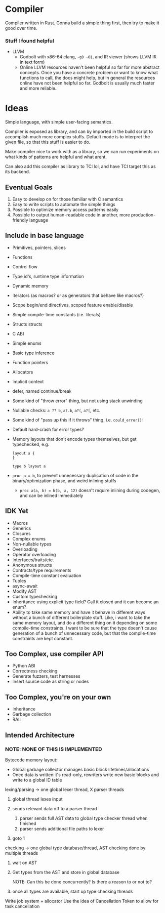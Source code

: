 # Compiler
Compiler written in Rust. Gonna build a simple thing first, then try to make it
good over time.

### Stuff I found helpful
- LLVM
  - Godbolt with x86-64 clang, `-g0 -O1`, and IR viewer (shows LLVM IR in text form)
  - Online LLVM resources haven't been helpful so far for more abstract concepts.
    Once you have a concrete problem or want to know what functions to call, the docs
    might help, but in general the resources online have not been helpful so far.
    Godbolt is usually much faster and more reliable.

# Ideas

Simple language, with simple user-facing semantics.

Compiler is exposed as library, and can by imported in the build script to
accomplish much more complex stuffs. Default mode is to interpret the given
file, so that this stuff is easier to do.

Make compiler nice to work with as a library, so we can run experiments on what
kinds of patterns are helpful and what arent.

Can also add this compiler as library to TCI lol, and have TCI target this as
its backend.

## Eventual Goals
1.  Easy to develop on for those familiar with C semantics
2.  Easy to write scripts to automate the simple things
3.  Possible to optimize memory access patterns easily
4.  Possible to output human-readable code in another, more
    production-friendly language

## Include in base language
- Primitives, pointers, slices
- Functions
- Control flow
- Type id's, runtime type information
- Dynamic memory
- Iterators (as macros? or as generators that behave like macros?)
- Scope begin/end directives, scoped feature enable/disable
- Simple compile-time constants (i.e. literals)
- Structs structs
- C ABI
- Simple enums
- Basic type inference
- Function pointers
- Allocators
- Implicit context
- defer, named continue/break
- Some kind of "throw error" thing, but not using stack unwinding
- Nullable checks: `a ?? b`, `a?.b`, `a?(`, `a?[`, etc.
- Some kind of "pass up this if it throws" thing, i.e. `could_error()!`
- Default hard-crash for error types?
- Memory layouts that don't encode types themselves, but get typechecked, e.g.

  ```
  layout a {
  }

  type b layout a
  ```

- `proc a = b`, to prevent unnecessary duplication of code in the binary/optimization
  phase, and weird inlining stuffs
  - `proc a(a, b) = b(b, a, 12)` doesn't require inlining during codegen, and
    can be inlined immediately

## IDK Yet
- Macros
- Generics
- Closures
- Complex enums
- Non-nullable types
- Overloading
- Operator overloading
- Interfaces/traits/etc.
- Anonymous structs
- Contracts/type requirements
- Compile-time constant evaluation
- Tuples
- async-await
- Modify AST
- Custom typechecking
- Inheritance using explicit type field? Call it closed and it can become an enum?
- Ability to take same memory and have it behave in different ways without a
  bunch of different boilerplate stuff. Like, i want to take the same memory
  layout, and do a different thing on it depending on some compile-time constraints.
  I want to be sure that the type doesn't cause generation of a bunch of unnecessary
  code, but that the compile-time constraints are kept constant.

## Too Complex, use compiler API
- Python ABI
- Correctness checking
- Generate fuzzers, test harnesses
- Insert source code as string or nodes

## Too Complex, you're on your own
- Inheritance
- Garbage collection
- RAII

## Intended Architecture
### NOTE: NONE OF THIS IS IMPLEMENTED

Bytecode memory layout:
-   Global garbage collector manages basic block lifetimes/allocations
-   Once data is written it's read-only, rewriters write new basic blocks and
    write to a global ID table

lexing/parsing -> one global lexer thread, X parser threads

1.  global thread lexes input
2.  sends relevant data off to a parser thread
    1. parser sends full AST data to global type checker thread when finished
    2. parser sends additional file paths to lexer

3.  goto 1

checking -> one global type database/thread, AST checking done by multiple threads

1.  wait on AST
2.  Get types from the AST and store in global database

    NOTE: Can this be done concurrently? Is there a reason to or not to?

3.  once all types are available, start up type checking threads


Write job system + allocator
Use the idea of Cancellation Token to allow for task cancellation


